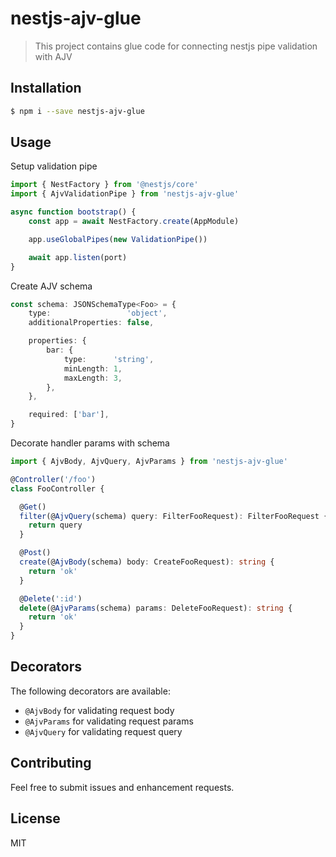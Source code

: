 # nestjs-ajv-glue
> This project contains glue code for connecting nestjs pipe validation with AJV

## Installation
```bash
$ npm i --save nestjs-ajv-glue
```

## Usage
Setup validation pipe
```typescript
import { NestFactory } from '@nestjs/core'
import { AjvValidationPipe } from 'nestjs-ajv-glue'

async function bootstrap() {
    const app = await NestFactory.create(AppModule)

    app.useGlobalPipes(new ValidationPipe())

    await app.listen(port)
}
```

Create AJV schema
```typescript
const schema: JSONSchemaType<Foo> = {
    type:                 'object',
    additionalProperties: false,

    properties: {
        bar: {
            type:      'string',
            minLength: 1,
            maxLength: 3,
        },
    },

    required: ['bar'],
}
```

Decorate handler params with schema

```typescript
import { AjvBody, AjvQuery, AjvParams } from 'nestjs-ajv-glue'

@Controller('/foo')
class FooController {

  @Get()
  filter(@AjvQuery(schema) query: FilterFooRequest): FilterFooRequest {
    return query
  }

  @Post()
  create(@AjvBody(schema) body: CreateFooRequest): string {
    return 'ok'
  }

  @Delete(':id')
  delete(@AjvParams(schema) params: DeleteFooRequest): string {
    return 'ok'
  }
}
```

## Decorators

The following decorators are available:
- `@AjvBody` for validating request body
- `@AjvParams` for validating request params
- `@AjvQuery` for validating request query

## Contributing
Feel free to submit issues and enhancement requests.

## License
MIT
